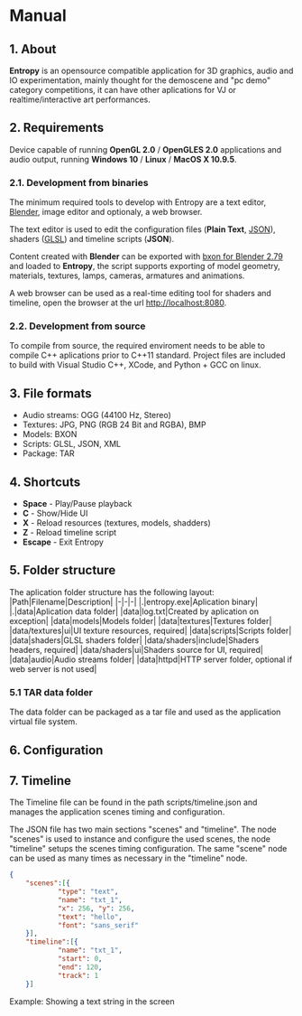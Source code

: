 # Manual
## 1. About
**Entropy** is an opensource compatible application for 3D graphics, audio and IO experimentation, mainly thought for the demoscene and "pc demo" category competitions, it can have other aplications for VJ or realtime/interactive art performances. 
    
## 2. Requirements
Device capable of running **OpenGL 2.0** / **OpenGLES 2.0** applications and audio output, running **Windows 10** / **Linux** / **MacOS X 10.9.5**.

### 2.1. Development from binaries
The minimum required tools to develop with Entropy are a text editor, [Blender](https://download.blender.org/release/Blender2.79/), image editor and optionaly, a web browser. 

The text editor is used to edit the configuration files (**Plain Text**, [JSON](https://en.wikipedia.org/wiki/JSON)), shaders ([GLSL](https://www.khronos.org/opengles/sdk/docs/reference_cards/OpenGL-ES-2_0-Reference-card.pdf)) and timeline scripts (**JSON**).

Content created with **Blender** can be exported with [bxon for Blender 2.79](https://github.com/nczeroshift/bxon-3d) and loaded to **Entropy**, the script supports exporting of model geometry, materials, textures, lamps, cameras, armatures and animations. 

A web browser can be used as a real-time editing tool for shaders and timeline, open the browser at the url [http://localhost:8080](http://localhost:8080).

### 2.2. Development from source
To compile from source, the required enviroment needs to be able to compile C++ aplications prior to C++11 standard. Project files are included to build with Visual Studio C++, XCode, and Python + GCC on linux.

## 3. File formats
* Audio streams: OGG (44100 Hz, Stereo)
* Textures: JPG, PNG (RGB 24 Bit and RGBA), BMP
* Models: BXON
* Scripts: GLSL, JSON, XML
* Package: TAR

## 4. Shortcuts
* **Space** - Play/Pause playback
* **C** - Show/Hide UI
* **X** - Reload resources (textures, models, shadders)
* **Z** - Reload timeline script
* **Escape** - Exit Entropy

## 5. Folder structure
The aplication folder structure has the following layout:
|Path|Filename|Description|
|-|-|-|
|.|entropy.exe|Aplication binary|
|.|data|Aplication data folder|
|data|log.txt|Created by aplication on exception|
|data|models|Models folder|
|data|textures|Textures folder|
|data/textures|ui|UI texture resources, required|
|data|scripts|Scripts folder|
|data|shaders|GLSL shaders folder|
|data/shaders|include|Shaders headers, required|
|data/shaders|ui|Shaders source for UI, required|
|data|audio|Audio streams folder|
|data|httpd|HTTP server folder, optional if web server is not used|

### 5.1 TAR data folder
The data folder can be packaged as a tar file and used as the application virtual file system.

## 6. Configuration

## 7. Timeline
The Timeline file can be found in the path scripts/timeline.json and manages the application scenes timing and configuration.

The JSON file has two main sections "scenes" and "timeline". The node "scenes" is used to instance and configure the used scenes, the node
"timeline" setups the scenes timing configuration. The same "scene" node can be used as many times as necessary in the "timeline" node.

```json
{
    "scenes":[{
            "type": "text",
            "name": "txt_1",
            "x": 256, "y": 256,
            "text": "hello",
            "font": "sans_serif"
    }],
    "timeline":[{
            "name": "txt_1",
            "start": 0,
            "end": 120,
            "track": 1
    }]
```
Example: Showing a text string in the screen
